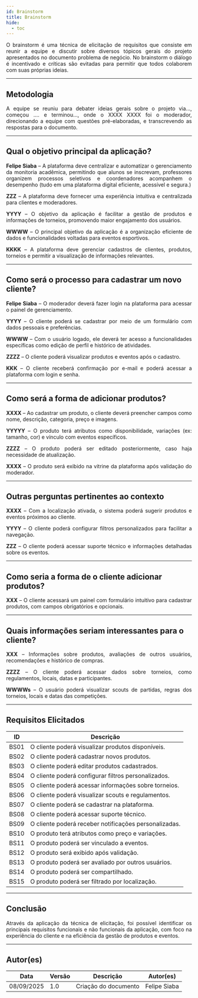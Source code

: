 ```yaml
---
id: Brainstorm
title: Brainstorm
hide:
  - toc
---
```

 
<p align = "justify">
O brainstorm é uma técnica de elicitação de requisitos que consiste em reunir a equipe e discutir sobre diversos tópicos gerais do projeto apresentados no documento problema de negócio. No brainstorm o diálogo é incentivado e críticas são evitadas para permitir que todos colaborem com suas próprias ideias.
</p>
 
---

## Metodologia
<p align = "justify">
A equipe se reuniu para debater ideias gerais sobre o projeto via..., começou .... e terminou..., onde o XXXX XXXX foi o moderador, direcionando a equipe com questões pré-elaboradas, e transcrevendo as respostas para o documento.
</p>
 
---

## Qual o objetivo principal da aplicação?

<p align="justify">
<b>Felipe Siaba</b> – A plataforma deve centralizar e automatizar o gerenciamento da monitoria acadêmica, permitindo que alunos se inscrevam, professores organizem processos seletivos e coordenadores acompanhem o desempenho (tudo em uma plataforma digital eficiente, acessível e segura.)
</p>

<p align="justify">
<b>ZZZ</b> – A plataforma deve fornecer uma experiência intuitiva e centralizada para clientes e moderadores.
</p>

<p align="justify">
<b>YYYY</b> – O objetivo da aplicação é facilitar a gestão de produtos e informações de torneios, promovendo maior engajamento dos usuários.
</p>

<p align="justify">
<b>WWWW</b> – O principal objetivo da aplicação é a organização eficiente de dados e funcionalidades voltadas para eventos esportivos.
</p>

<p align="justify">
<b>KKKK</b> – A plataforma deve gerenciar cadastros de clientes, produtos, torneios e permitir a visualização de informações relevantes.
</p>

---

## Como será o processo para cadastrar um novo cliente?

<p align="justify">
<b>Felipe Siaba</b> – O moderador deverá fazer login na plataforma para acessar o painel de gerenciamento.
</p>

<p align="justify">
<b>YYYY</b> – O cliente poderá se cadastrar por meio de um formulário com dados pessoais e preferências.
</p>

<p align="justify">
<b>WWWW</b> – Com o usuário logado, ele deverá ter acesso a funcionalidades específicas como edição de perfil e histórico de atividades.
</p>

<p align="justify">
<b>ZZZZ</b> – O cliente poderá visualizar produtos e eventos após o cadastro.
</p>

<p align="justify">
<b>KKK</b> – O cliente receberá confirmação por e-mail e poderá acessar a plataforma com login e senha.
</p>

---

## Como será a forma de adicionar produtos?

<p align="justify">
<b>XXXX</b> – Ao cadastrar um produto, o cliente deverá preencher campos como nome, descrição, categoria, preço e imagens.
</p>

<p align="justify">
<b>YYYYY</b> – O produto terá atributos como disponibilidade, variações (ex: tamanho, cor) e vínculo com eventos específicos.
</p>

<p align="justify">
<b>ZZZZ</b> – O produto poderá ser editado posteriormente, caso haja necessidade de atualização.
</p>

<p align="justify">
<b>XXXX</b> – O produto será exibido na vitrine da plataforma após validação do moderador.
</p>

---

## Outras perguntas pertinentes ao contexto

<p align="justify">
<b>XXXX</b> – Com a localização ativada, o sistema poderá sugerir produtos e eventos próximos ao cliente.
</p>

<p align="justify">
<b>YYYY</b> – O cliente poderá configurar filtros personalizados para facilitar a navegação.
</p>

<p align="justify">
<b>ZZZ</b> – O cliente poderá acessar suporte técnico e informações detalhadas sobre os eventos.
</p>

---

## Como seria a forma de o cliente adicionar produtos?

<p align="justify">
<b>XXX</b> – O cliente acessará um painel com formulário intuitivo para cadastrar produtos, com campos obrigatórios e opcionais.
</p>

---

## Quais informações seriam interessantes para o cliente?

<p align="justify">
<b>XXX</b> – Informações sobre produtos, avaliações de outros usuários, recomendações e histórico de compras.
</p>

<p align="justify">
<b>ZZZZ</b> – O cliente poderá acessar dados sobre torneios, como regulamentos, locais, datas e participantes.
</p>

<p align="justify">
<b>WWWWs</b> – O usuário poderá visualizar scouts de partidas, regras dos torneios, locais e datas das competições.
</p>

---

## Requisitos Elicitados

| ID   | Descrição |
|------|-----------|
| BS01 | O cliente poderá visualizar produtos disponíveis. |
| BS02 | O cliente poderá cadastrar novos produtos. |
| BS03 | O cliente poderá editar produtos cadastrados. |
| BS04 | O cliente poderá configurar filtros personalizados. |
| BS05 | O cliente poderá acessar informações sobre torneios. |
| BS06 | O cliente poderá visualizar scouts e regulamentos. |
| BS07 | O cliente poderá se cadastrar na plataforma. |
| BS08 | O cliente poderá acessar suporte técnico. |
| BS09 | O cliente poderá receber notificações personalizadas. |
| BS10 | O produto terá atributos como preço e variações. |
| BS11 | O produto poderá ser vinculado a eventos. |
| BS12 | O produto será exibido após validação. |
| BS13 | O produto poderá ser avaliado por outros usuários. |
| BS14 | O produto poderá ser compartilhado. |
| BS15 | O produto poderá ser filtrado por localização. |

---

## Conclusão

<p align="justify">
Através da aplicação da técnica de elicitação, foi possível identificar os principais requisitos funcionais e não funcionais da aplicação, com foco na experiência do cliente e na eficiência da gestão de produtos e eventos.
</p>


 
---


## Autor(es)

| Data       | Versão | Descrição            | Autor(es)                          |
|------------|--------|----------------------|------------------------------------|
| 08/09/2025 | 1.0    | Criação do documento | Felipe Siaba |

